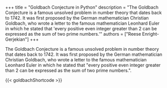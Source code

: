 +++ 
title = "Goldbach Conjecture in Python"
description = "The Goldbach Conjecture is a famous unsolved problem in number theory that dates back to 1742. It was first proposed by the German mathematician Christian Goldbach, who wrote a letter to the famous mathematician Leonhard Euler in which he stated that 'every positive even integer greater than 2 can be expressed as the sum of two prime numbers.'"
authors = ["Reese Enright-Gerjekian"]
+++

The Goldbach Conjecture is a famous unsolved problem in number theory that dates back to 1742. It was first proposed by the German mathematician Christian Goldbach, who wrote a letter to the famous mathematician Leonhard Euler in which he stated that "every positive even integer greater than 2 can be expressed as the sum of two prime numbers.".

{{< goldbachShortcode >}}